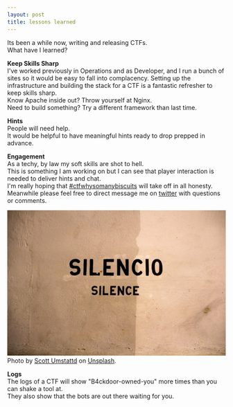```yaml
---
layout: post
title: lessons learned
---
```

Its been a while now, writing and releasing CTFs.  
What have I learned?

**Keep Skills Sharp**  
I've worked previously in Operations and as Developer, and I run a bunch of sites so it would be easy to fall into complacency. Setting up the infrastructure and building the stack for a CTF is a fantastic refresher to keep skills sharp.   
Know Apache inside out? Throw yourself at Nginx.  
Need to build something? Try a different framework than last time.  

**Hints**  
People will need help.  
It would be helpful to have meaningful hints ready to drop prepped in advance.  

**Engagement**  
As a techy, by law my soft skills are shot to hell.  
This is something I am working on but I can see that player interaction is needed to deliver hints and chat.  
I'm really hoping that [#ctfwhysomanybiscuits](https://twitter.com/hashtag/ctfwhysomanybiscuits) will take off in all honesty.  
Meanwhile please feel free to direct message me on [twitter](https://twitter.com/lj_actual) with questions or comments.

![Silence](/images/scott-umstattd-iSTs6Lcu-Ek-unsplash.jpg)  
Photo by [Scott Umstattd](https://unsplash.com/@scott_umstattd) on [Unsplash](https://unsplash.com).  

**Logs**  
The logs of a CTF will show "B4ckdoor-owned-you" more times than you can shake a tool at.  
They also show that the bots are out there waiting for you.
